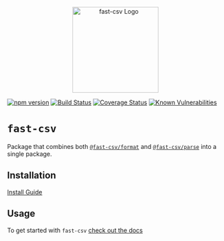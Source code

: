 <p align="center">
  <a href="https://c2fo.io/fast-csv" target="blank"><img src="https://c2fo.io/fast-csv/img/logo.svg" width="200" alt="fast-csv Logo" /></a>
</p>

[![npm version](https://img.shields.io/npm/v/fast-csv.svg)](https://www.npmjs.org/package/fast-csv)
[![Build Status](https://travis-ci.org/C2FO/fast-csv.svg?branch=master)](https://travis-ci.org/C2FO/fast-csv)
[![Coverage Status](https://coveralls.io/repos/github/C2FO/fast-csv/badge.svg?branch=master)](https://coveralls.io/github/C2FO/fast-csv?branch=master)
[![Known Vulnerabilities](https://snyk.io/test/github/C2FO/fast-csv/badge.svg?targetFile=package.json)](https://snyk.io/test/github/C2FO/fast-csv?targetFile=package.json)

# `fast-csv`

Package that combines both [`@fast-csv/format`](https://c2fo.io/fast-csv/docs/formatting/getting-started) and [`@fast-csv/parse`](https://c2fo.io/fast-csv/docs/parsing/getting-started) into a single package.

## Installation

[Install Guide](https://c2fo.io/fast-csv/docs/introduction/install)

## Usage

To get started with `fast-csv` [check out the docs](https://c2fo.io/fast-csv/docs/introduction/getting-started)
